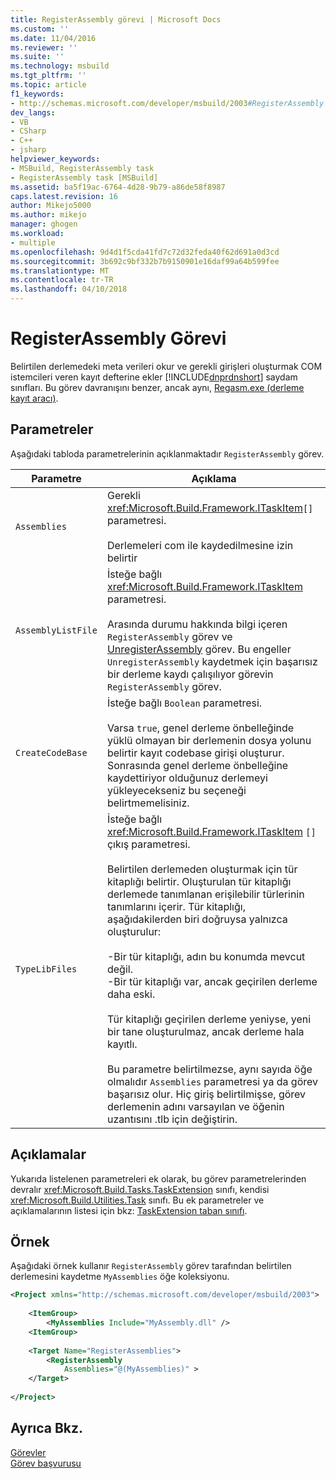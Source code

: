 ```yaml
---
title: RegisterAssembly görevi | Microsoft Docs
ms.custom: ''
ms.date: 11/04/2016
ms.reviewer: ''
ms.suite: ''
ms.technology: msbuild
ms.tgt_pltfrm: ''
ms.topic: article
f1_keywords:
- http://schemas.microsoft.com/developer/msbuild/2003#RegisterAssembly
dev_langs:
- VB
- CSharp
- C++
- jsharp
helpviewer_keywords:
- MSBuild, RegisterAssembly task
- RegisterAssembly task [MSBuild]
ms.assetid: ba5f19ac-6764-4d28-9b79-a86de58f8987
caps.latest.revision: 16
author: Mikejo5000
ms.author: mikejo
manager: ghogen
ms.workload:
- multiple
ms.openlocfilehash: 9d4d1f5cda41fd7c72d32feda40f62d691a0d3cd
ms.sourcegitcommit: 3b692c9bf332b7b9150901e16daf99a64b599fee
ms.translationtype: MT
ms.contentlocale: tr-TR
ms.lasthandoff: 04/10/2018
---
```

# <a name="registerassembly-task"></a>RegisterAssembly Görevi
Belirtilen derlemedeki meta verileri okur ve gerekli girişleri oluşturmak COM istemcileri veren kayıt defterine ekler [!INCLUDE[dnprdnshort](../code-quality/includes/dnprdnshort_md.md)] saydam sınıfları. Bu görev davranışını benzer, ancak aynı, [Regasm.exe (derleme kayıt aracı)](/dotnet/framework/tools/regasm-exe-assembly-registration-tool).  
  
## <a name="parameters"></a>Parametreler  
 Aşağıdaki tabloda parametrelerinin açıklanmaktadır `RegisterAssembly` görev.  
  
|Parametre|Açıklama|  
|---------------|-----------------|  
|`Assemblies`|Gerekli <xref:Microsoft.Build.Framework.ITaskItem>`[]` parametresi.<br /><br /> Derlemeleri com ile kaydedilmesine izin belirtir|  
|`AssemblyListFile`|İsteğe bağlı <xref:Microsoft.Build.Framework.ITaskItem> parametresi.<br /><br /> Arasında durumu hakkında bilgi içeren `RegisterAssembly` görev ve [UnregisterAssembly](../msbuild/unregisterassembly-task.md) görev. Bu engeller `UnregisterAssembly` kaydetmek için başarısız bir derleme kaydı çalışılıyor görevin `RegisterAssembly` görev.|  
|`CreateCodeBase`|İsteğe bağlı `Boolean` parametresi.<br /><br /> Varsa `true`, genel derleme önbelleğinde yüklü olmayan bir derlemenin dosya yolunu belirtir kayıt codebase girişi oluşturur. Sonrasında genel derleme önbelleğine kaydettiriyor olduğunuz derlemeyi yükleyecekseniz bu seçeneği belirtmemelisiniz.|  
|`TypeLibFiles`|İsteğe bağlı <xref:Microsoft.Build.Framework.ITaskItem> `[]` çıkış parametresi.<br /><br /> Belirtilen derlemeden oluşturmak için tür kitaplığı belirtir. Oluşturulan tür kitaplığı derlemede tanımlanan erişilebilir türlerinin tanımlarını içerir. Tür kitaplığı, aşağıdakilerden biri doğruysa yalnızca oluşturulur:<br /><br /> -Bir tür kitaplığı, adın bu konumda mevcut değil.<br />-Bir tür kitaplığı var, ancak geçirilen derleme daha eski.<br /><br /> Tür kitaplığı geçirilen derleme yeniyse, yeni bir tane oluşturulmaz, ancak derleme hala kayıtlı.<br /><br /> Bu parametre belirtilmezse, aynı sayıda öğe olmalıdır `Assemblies` parametresi ya da görev başarısız olur. Hiç giriş belirtilmişse, görev derlemenin adını varsayılan ve öğenin uzantısını .tlb için değiştirin.|  
  
## <a name="remarks"></a>Açıklamalar  
 Yukarıda listelenen parametreleri ek olarak, bu görev parametrelerinden devralır <xref:Microsoft.Build.Tasks.TaskExtension> sınıfı, kendisi <xref:Microsoft.Build.Utilities.Task> sınıfı. Bu ek parametreler ve açıklamalarının listesi için bkz: [TaskExtension taban sınıfı](../msbuild/taskextension-base-class.md).  
  
## <a name="example"></a>Örnek  
 Aşağıdaki örnek kullanır `RegisterAssembly` görev tarafından belirtilen derlemesini kaydetme `MyAssemblies` öğe koleksiyonu.  
  
```xml  
<Project xmlns="http://schemas.microsoft.com/developer/msbuild/2003">  
  
    <ItemGroup>  
        <MyAssemblies Include="MyAssembly.dll" />  
    <ItemGroup>  
  
    <Target Name="RegisterAssemblies">  
        <RegisterAssembly  
            Assemblies="@(MyAssemblies)" >  
    </Target>  
  
</Project>  
```  
  
## <a name="see-also"></a>Ayrıca Bkz.  
 [Görevler](../msbuild/msbuild-tasks.md)   
 [Görev başvurusu](../msbuild/msbuild-task-reference.md)